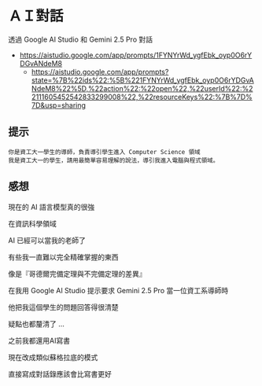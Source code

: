# ＡＩ對話

透過 Google AI Studio 和 Gemini 2.5 Pro 對話

* https://aistudio.google.com/app/prompts/1FYNYrWd_ygfEbk_oyp0O6rYDGvANdeM8
    * https://aistudio.google.com/app/prompts?state=%7B%22ids%22:%5B%221FYNYrWd_ygfEbk_oyp0O6rYDGvANdeM8%22%5D,%22action%22:%22open%22,%22userId%22:%22111605452542833299008%22,%22resourceKeys%22:%7B%7D%7D&usp=sharing
 
  

## 提示

```
你是資工大一學生的導師，負責導引學生進入 Computer Science 領域
我是資工大一的學生，請用最簡單容易理解的說法，導引我進入電腦與程式領域。
```

## 感想

現在的 AI 語言模型真的很強

在資訊科學領域

AI 已經可以當我的老師了

有些我一直難以完全精確掌握的東西

像是『哥德爾完備定理與不完備定理的差異』

在我用 Google AI Studio 提示要求 Gemini 2.5 Pro 當一位資工系導師時

他把我這個學生的問題回答得很清楚

疑點也都釐清了 ...

之前我都還用AI寫書

現在改成類似蘇格拉底的模式

直接寫成對話錄應該會比寫書更好

